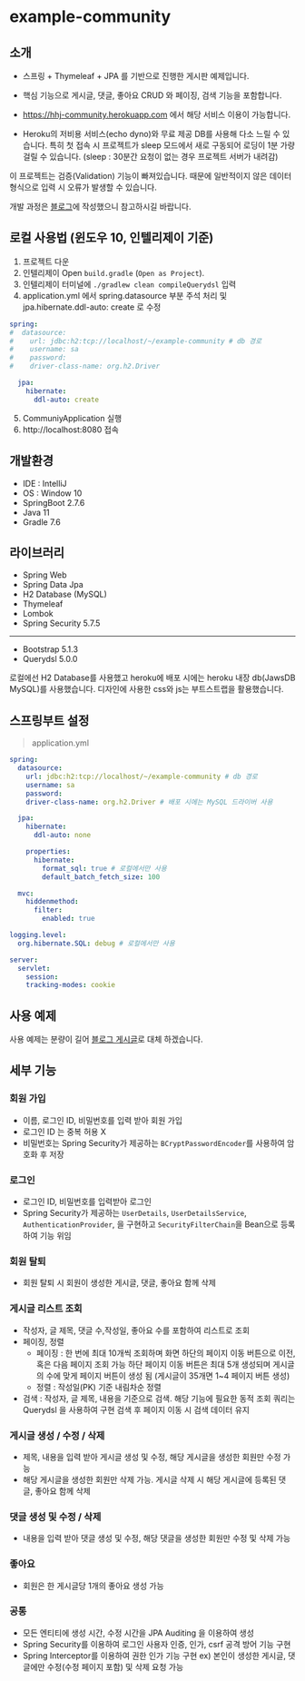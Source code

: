 # example-community

## 소개

* 스프링 + Thymeleaf + JPA 를 기반으로 진행한 게시판 예제입니다.
* 핵심 기능으로 게시글, 댓글, 좋아요 CRUD 와 페이징, 검색 기능을 포함합니다.

* https://hhj-community.herokuapp.com 에서 해당 서비스 이용이 가능합니다. 
* Heroku의 저비용 서비스(echo dyno)와 무료 제공 DB를 사용해 다소 느릴 수 있습니다. 특히 첫 접속 시 프로젝트가 sleep 모드에서 새로 구동되어 로딩이 1분 가량 걸릴 수 있습니다. (sleep : 30분간 요청이 없는 경우 프로젝트 서버가 내려감)

이 프로젝트는 검증(Validation) 기능이 빠져있습니다. 때문에 일반적이지 않은 데이터 형식으로 입력 시 오류가 발생할 수 있습니다.

개발 과정은 [블로그](https://velog.io/@gudwn357/series/community)에 작성했으니 참고하시길 바랍니다.

## 로컬 사용법 (윈도우 10, 인텔리제이 기준)
1. 프로젝트 다운
2. 인텔리제이 Open `build.gradle` (`Open as Project`).
3. 인텔리제이 터미널에 `./gradlew clean compileQuerydsl` 입력
4. application.yml 에서 spring.datasource 부분 주석 처리 및 jpa.hibernate.ddl-auto: create 로 수정
```yml
spring:
#  datasource:
#    url: jdbc:h2:tcp://localhost/~/example-community # db 경로
#    username: sa
#    password:
#    driver-class-name: org.h2.Driver

  jpa:
    hibernate:
      ddl-auto: create
```
5. CommuniyApplication 실행
6. http://localhost:8080 접속

## 개발환경
* IDE : IntelliJ
* OS : Window 10
* SpringBoot 2.7.6
* Java 11
* Gradle 7.6

## 라이브러리
* Spring Web
* Spring Data Jpa
* H2 Database (MySQL)
* Thymeleaf
* Lombok
* Spring Security 5.7.5

<hr>

* Bootstrap 5.1.3
* Querydsl 5.0.0

로컬에선 H2 Database를 사용했고 heroku에 배포 시에는 heroku 내장 db(JawsDB MySQL)를 사용했습니다.
디자인에 사용한 css와 js는 부트스트랩을 활용했습니다.

## 스프링부트 설정

> application.yml

```yml
spring:
  datasource:
    url: jdbc:h2:tcp://localhost/~/example-community # db 경로
    username: sa
    password:
    driver-class-name: org.h2.Driver # 배포 시에는 MySQL 드라이버 사용

  jpa:
    hibernate:
      ddl-auto: none

    properties:
      hibernate:
        format_sql: true # 로컬에서만 사용
        default_batch_fetch_size: 100

  mvc:
    hiddenmethod:
      filter:
        enabled: true

logging.level:
  org.hibernate.SQL: debug # 로컬에서만 사용

server:
  servlet:
    session:
    tracking-modes: cookie
```

## 사용 예제

사용 예제는 분량이 길어 [블로그 게시글](https://velog.io/@gudwn357/Spring-Example-Community-10)로 대체 하겠습니다.

## 세부 기능

### 회원 가입
* 이름, 로그인 ID, 비밀번호를 입력 받아 회원 가입
* 로그인 ID 는 중복 허용 X
* 비밀번호는 Spring Security가 제공하는 `BCryptPasswordEncoder`를 사용하여 암호화 후 저장

### 로그인
* 로그인 ID, 비밀번호를 입력받아 로그인
* Spring Security가 제공하는 `UserDetails`, `UserDetailsService`, `AuthenticationProvider`, 을 구현하고 `SecurityFilterChain`을 Bean으로 등록하여 기능 위임

### 회원 탈퇴
* 회원 탈퇴 시 회원이 생성한 게시글, 댓글, 좋아요 함께 삭제

### 게시글 리스트 조회
* 작성자, 글 제목, 댓글 수,작성일,	좋아요 수를 포함하여 리스트로 조회
* 페이징, 정렬
  * 페이징 : 한 번에 최대 10개씩 조회하며 화면 하단의 페이지 이동 버튼으로 이전, 혹은 다음 페이지 조회 가능
  하단 페이지 이동 버튼은 최대 5개 생성되며 게시글의 수에 맞게 페이지 버튼이 생성 됨 (게시글이 35개면 1~4 페이지 버튼 생성)
  * 정렬 : 작성일(PK) 기준 내림차순 정렬
* 검색 : 작성자, 글 제목, 내용을 기준으로 검색. 해당 기능에 필요한 동적 조회 쿼리는 Querydsl 을 사용하여 구현
검색 후 페이지 이동 시 검색 데이터 유지

### 게시글 생성 / 수정 / 삭제
* 제목, 내용을 입력 받아 게시글 생성 및 수정, 해당 게시글을 생성한 회원만 수정 가능
* 해당 게시글을 생성한 회원만 삭제 가능. 게시글 삭제 시 해당 게시글에 등록된 댓글, 좋아요 함께 삭제

### 댓글 생성 및 수정 / 삭제
* 내용을 입력 받아 댓글 생성 및 수정, 해당 댓글을 생성한 회원만 수정 및 삭제 가능

### 좋아요
* 회원은 한 게시글당 1개의 좋아요 생성 가능

### 공통
* 모든 엔티티에 생성 시간, 수정 시간을 JPA Auditing 을 이용하여 생성
* Spring Security를 이용하여 로그인 사용자 인증, 인가, csrf 공격 방어 기능 구현
* Spring Interceptor를 이용하여 권한 인가 기능 구현 ex) 본인이 생성한 게시글, 댓글에만 수정(수정 페이지 포함) 및 삭제 요청 가능



